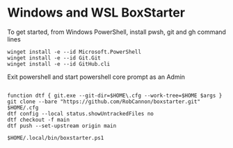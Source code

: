 # Windows and WSL BoxStarter

To get started, from Windows PowerShell, install pwsh, git and gh command lines
```
winget install -e --id Microsoft.PowerShell
winget install -e --id Git.Git
winget install -e --id GitHub.cli
```
Exit powershell and start powershell core prompt as an Admin
```
```

```
function dtf { git.exe --git-dir=$HOME\.cfg --work-tree=$HOME $args }
git clone --bare "https://github.com/RobCannon/boxstarter.git" $HOME/.cfg
dtf config --local status.showUntrackedFiles no
dtf checkout -f main
dtf push --set-upstream origin main

$HOME/.local/bin/boxstarter.ps1

```